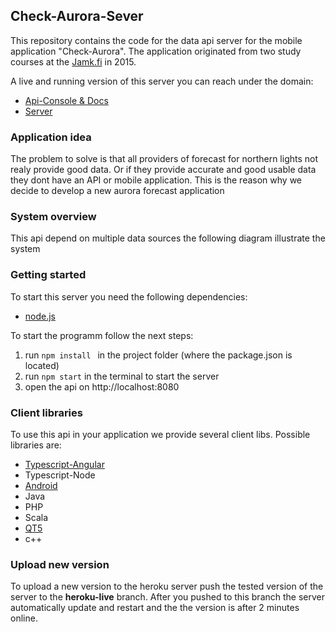 ## Check-Aurora-Sever
This repository contains the code for the data api server for the mobile application "Check-Aurora". 
The application originated from two study courses at the [Jamk.fi](http://jamk.fi) in 2015.

A live and running version of this server you can reach under the domain: 

 * [Api-Console & Docs ](http://check-aurora-api.herokuapp.com/docs/)
 * [Server](https://check-aurora-api.herokuapp.com/)
 

### Application idea 
The problem to solve is that all providers of forecast for northern lights not realy provide good data. Or if they provide accurate and good usable data they dont have an API or mobile application. 
This is the reason why we decide to develop a new aurora forecast application 

### System overview 
This api depend on multiple data sources the following diagram illustrate the system 


### Getting started 

To start this server you need the following dependencies: 
 
 * [node.js](http://nodejs.org)

To start the programm follow the next steps: 

1. run ```npm install ``` in the project folder (where the package.json is located)
2. run  ``` npm start ```  in the terminal to start the server 
3. open the api on http://localhost:8080

### Client libraries
To use this api in your application we provide several client libs. 
Possible libraries are: 

* [Typescript-Angular](https://check-aurora-api.herokuapp.com/clients/android.zip)
* Typescript-Node 
* [Android](https://check-aurora-api.herokuapp.com/clients/android.zip)
* Java 
* PHP 
* Scala 
* [QT5](https://check-aurora-api.herokuapp.com/clients/qt5cpp.zip) 
* c++ 

### Upload new version 
To upload a new version to the heroku server push the tested version of the server to the **heroku-live** branch. 
After you pushed to this branch the server automatically update and restart and the the version is after 2 minutes online. 



